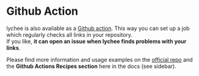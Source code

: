 # Github Action

lychee is also available as a [Github action][action]. This way you can set up a job which
regularly checks all links in your repository.  
If you like, **it can open an issue when lychee finds problems with your links**.

Please find more information and usage examples on the [official repo][action]
and the **Github Actions Recipes section** here in the docs (see sidebar).

[action]: https://github.com/lycheeverse/lychee-action/
